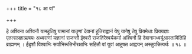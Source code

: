 +++
title = "१८ आ वां"

+++

हे अश्विना अश्विनौ यामहूतिषु यामानां यातॄणां देवानां हूतिराह्वानं येषु यागेषु तेषु प्रियमेधाः प्रिययज्ञाः एतत्सञ्ज्ञाऋषयः अध्वराणां यज्ञानां राजन्तौ ईश्वरौ राजतिरैश्वर्यकर्मा अश्विनौ हि देवानामध्वर्यूआस्तामितिहि ब्राह्मणम् । ईदृशौ विश्वाभिः सर्वाभिरूतिभीरक्षाभिः सहितौ वां युवां आहूषत आह्वयन् अस्तुवन्नित्यर्थः ॥ १८ ॥